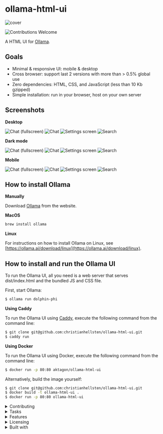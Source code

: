 # ollama-html-ui

![cover](/videos/video.gif)

![Contributions Welcome](https://img.shields.io/badge/Contributions-welcome-blue.svg)

A HTML UI for [Ollama](https://ollama.ai).

## Goals

- Minimal & responsive UI: mobile & desktop
- Cross browser: support last 2 versions with more than > 0.5% global use
- Zero dependencies: HTML, CSS, and JavaScript (less than 10 Kb gzipped)
- Simple installation: run in your browser, host on your own server

## Screenshots

**Desktop**

![Chat (fullscreen)](/screenshots/chat-collapsed.png)
![Chat](/screenshots/chat.png)
![Settings screen](/screenshots/settings.png)
![Search](/screenshots/search.png)

**Dark mode**

![Chat (fullscreen)](/screenshots/darkmode-chat-collapsed.png)
![Chat](/screenshots/darkmode-chat.png)
![Settings screen](/screenshots/darkmode-settings.png)
![Search](/screenshots/darkmode-search.png)

**Mobile**

![Chat (fullscreen)](/screenshots/mobile-chat-collapsed.png)
![Chat](/screenshots/mobile-chat.png)
![Settings screen](/screenshots/mobile-settings.png)
![Search](/screenshots/mobile-search.png)

## How to install Ollama

**Manually**

Download [Ollama](https://ollama.ai/) from the website.

**MacOS**

```bash
brew install ollama
```

**Linux**

For instructions on how to install Ollama on Linux, see [https://ollama.ai/download/linux](https://ollama.ai/download/linux).

## How to install and run the Ollama UI

To run the Ollama UI, all you need is a web server that serves dist/index.html
and the bundled JS and CSS file.

First, start Ollama:

```bash
$ ollama run dolphin-phi
```

**Using Caddy**

To run the Ollama UI using [Caddy](https://caddyserver.com/), execute the following command from the command line:

```bash
$ git clone git@github.com:christianhellsten/ollama-html-ui.git
$ caddy run
```

**Using Docker**

To run the Ollama UI using Docker, execute the following command from the command line:

```bash
$ docker run -p 80:80 aktagon/ollama-html-ui
```

Alternatively, build the image yourself:

```bash
$ git clone git@github.com:christianhellsten/ollama-html-ui.git
$ docker build -t ollama-html-ui .
$ docker run -p 80:80 ollama-html-ui
```

<details>
  <summary>Contributing</summary>
Clone the repository:

```bash
$ git clone git@github.com:christianhellsten/ollama-html-ui.git
$ cd ollama-html-ui
$ yarn global add parcel-bundler
# Alternatively, use npm:
# npm install -g parcel-bundler
$ npm install
$ parcel index.html
$ open http://locahost:1234
```

## Testing

Tests are written using `Playwright` and `node:test`.

The the tests can be run from the command line using this command:

```bash
$ ollama run dolphin-phi
$ node test
```

## Deployment

```bash
$ parcel build index.html
```
  </summary>
</details>


<details>
  <summary>Tasks</summary>

  - [ ] Personas / Characters / Custom GPTs
  - [ ] Ollama authentication
  - [ ] Edit message / response
  - [ ] Clear chat
  - [ ] CSP
  - [ ] Speech recognition
  - [ ] Image upload / multi-modal
  - [ ] Markdown support
  - [ ] Fork chat
  - [ ] Fork chat before / after message

  ## Done

  - [x] Mark message as good, bad, flagged
  - [x] Export chat messages to JSON
  - [x] Keyboard shortcuts
  - [x] Dark & light theme
  - [x] Export chat messages to JSON
  - [x] Keyboard shortcuts
  - [x] Keyboard shortcuts
  - [x] Dark & light theme
  - [x] Delete message / response
  - [x] Ollama chat API / chat memory
  - [x] IndexedDB persistence
  - [x] Model parameters
  - [x] System prompt
  - [x] Copy message to clipboard
  - [x] Select model in settings (global)
  - [x] Select model in chat (local)
  - [x] Search chats
  - [x] Delete Chat
  - [x] Select model
  - [x] Save settings
  - [x] View settings
  - [x] Clear chats
  - [x] Edit chat
  - [x] New chat
  - [x] Abort response
  - [x] Send message
  - [x] UI tests: https://nodejs.org/api/test.html

  </summary>
</details>

<details>
  <summary>Features</summary>

    - https://ollama.ai support

    **Chat**

    - New chat
    - Edit chat
    - Delete chat
    - Download chat
    - Scroll to top/bottom
    - Copy to clipboard

    **Chat message**

    - Delete chat message
    - Copy to clipboard
    - Mark as good, bad, or flagged

    **Chats**

    - Search chats
    - Clear chats
    - Chat history
    - Export chats

    **Settings**

    - URL
    - Model
    - System prompt
    - Model parameters

  </summary>
</details>

<details>
  <summary>Licensing</summary>

This project is available under two licensing options:

1. **Open Source License (MIT)**:

   - The code in this project is available under the terms of the MIT License.
   - You are free to use, modify, and distribute the code in your non-commercial, open source projects.
   - View the full text of the MIT License in the [LICENSE](LICENSE) file.

2. **Commercial License**:

   - If you intend to use this code in a commercial project, we offer a separate commercial licensing option.
   - Our commercial license provides additional rights and support tailored to your commercial needs.
   - To inquire about our commercial licensing options, pricing, and terms, please contact us at [christian@aktagon.com](mailto:christian@aktagon.com) to discuss your specific requirements.

We value and support both our open source community and commercial users. By providing dual licensing options, we aim to make this project accessible to a wide range of users while offering customized solutions for commercial projects.

  </summary>
</details>

<details>
  <summary>Built with</summary>
  HTML, CSS, and JavaScript
</details>
